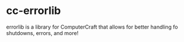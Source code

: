 # cc-errorlib
errorlib is a library for ComputerCraft that allows for better handling fo shutdowns, errors, and more!
